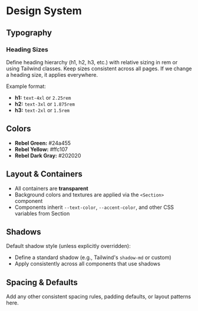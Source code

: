 # Design System

## Typography

### Heading Sizes
Define heading hierarchy (h1, h2, h3, etc.) with relative sizing in rem or using Tailwind classes. Keep sizes consistent across all pages. If we change a heading size, it applies everywhere.

Example format:
- **h1:** `text-4xl` or `2.25rem`
- **h2:** `text-3xl` or `1.875rem`
- **h3:** `text-2xl` or `1.5rem`

## Colors

- **Rebel Green:** #24a455
- **Rebel Yellow:** #ffc107
- **Rebel Dark Gray:** #202020

## Layout & Containers

- All containers are **transparent**
- Background colors and textures are applied via the `<Section>` component
- Components inherit `--text-color`, `--accent-color`, and other CSS variables from Section

## Shadows

Default shadow style (unless explicitly overridden):
- Define a standard shadow (e.g., Tailwind's `shadow-md` or custom)
- Apply consistently across all components that use shadows

## Spacing & Defaults

Add any other consistent spacing rules, padding defaults, or layout patterns here.